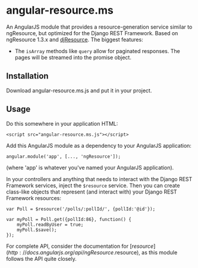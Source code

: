 angular-resource.ms
============================

An AngularJS module that provides a resource-generation service similar to ngResource, but optimized for the
Django REST Framework. Based on ngResource 1.3.x and [djResource](https://github.com/blacklocus/angular-django-rest-resource). The biggest features:

* The `isArray` methods like `query` allow for paginated responses. The pages will be streamed into the promise object.

Installation
------------
Download angular-resource.ms.js and put it in your project. 

Usage
-----
Do this somewhere in your application HTML:

    <script src="angular-resource.ms.js"></script>

Add this AngularJS module as a dependency to your AngularJS application:

    angular.module('app', [..., 'ngResource']);

(where 'app' is whatever you've named your AngularJS application).


In your controllers and anything that needs to interact with the Django REST Framework services, inject the `$resource`
service. Then you can create class-like objects that represent (and interact with) your Django REST Framework resources:

    var Poll = $resource('/polls/:pollId/', {pollId:'@id'});

    var myPoll = Poll.get({pollId:86}, function() {
        myPoll.readByUser = true;
        myPoll.$save();
    });

For complete API, consider the documentation for [$resource](http://docs.angularjs.org/api/ngResource.$resource), as
this module follows the API quite closely.
